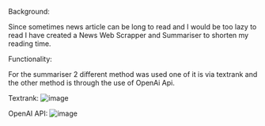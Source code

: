 Background: 

Since sometimes news article can be long to read and I would be too lazy to read I have created a News Web Scrapper and Summariser to shorten my reading time.


Functionality: 

For the summariser 2 different method was used one of it is via textrank and the other method is through the use of OpenAi Api.

Textrank:
![image](https://github.com/user-attachments/assets/2bd9100e-9364-46a1-b404-d38d1215f0b6)

OpenAI API:
![image](https://github.com/user-attachments/assets/8ce4d574-59ee-4be0-a424-466d9b19bc26)

